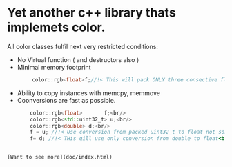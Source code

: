 # Yet another c++ library thats implemets color.

All color classes fulfil next very restricted conditions:
- No Virtual function ( and destructors also )
- Minimal memory footprint
```c
        color::rgb<float>f;//!< This will pack ONLY three consective floats in memory 
```

- Ability to copy instances with memcpy, memmove
- Coonversions are fast as possible.
    ```c++
        color::rgb<float>       f;<br/>
        color::rgb<std::uint32_t> u;<br/>
        color::rgb<double> d;<br/>
        f = u; //!< Use conversion from packed uint32_t to float not some generic<br/>
        f= d; //!< THis qill use only conversion from double to float<br/>
```

[Want to see more](doc/index.html)
